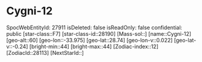 ﻿---
location: [28.74,-33.975,60]
type: Station
tags:
- astro/Star

---

# Cygni-12

SpocWebEntityId: 27911
isDeleted: false
isReadOnly: false
confidential: public
[star-class::F7]
[star-class-id::28190]
[Mass-sol::]
[name::Cygni-12]
[geo-alt::60]
[geo-lon::-33.975]
[geo-lat::28.74]
[geo-lon-v::0.022]
[geo-lat-v::-0.24]
[bright-min::44]
[bright-max::44]
[Zodiac-index::12]
[ZodiacId::28113]
[NextStarId::]

